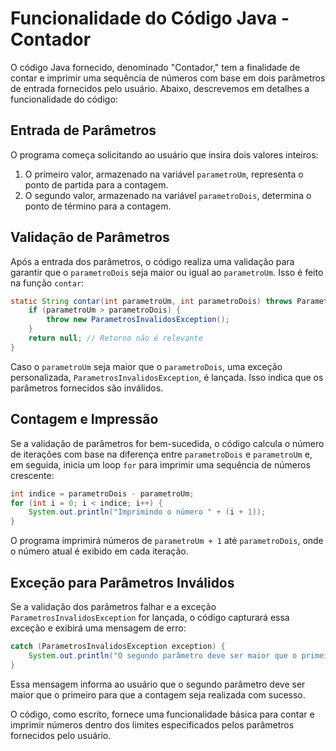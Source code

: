 # Funcionalidade do Código Java - Contador

O código Java fornecido, denominado "Contador," tem a finalidade de contar e imprimir uma sequência de números com base em dois parâmetros de entrada fornecidos pelo usuário. Abaixo, descrevemos em detalhes a funcionalidade do código:

## Entrada de Parâmetros

O programa começa solicitando ao usuário que insira dois valores inteiros:

1. O primeiro valor, armazenado na variável `parametroUm`, representa o ponto de partida para a contagem.
2. O segundo valor, armazenado na variável `parametroDois`, determina o ponto de término para a contagem.

## Validação de Parâmetros

Após a entrada dos parâmetros, o código realiza uma validação para garantir que o `parametroDois` seja maior ou igual ao `parametroUm`. Isso é feito na função `contar`:

```java
static String contar(int parametroUm, int parametroDois) throws ParametrosInvalidosException {
    if (parametroUm > parametroDois) {
        throw new ParametrosInvalidosException();
    }
    return null; // Retorno não é relevante
}
```

Caso o `parametroUm` seja maior que o `parametroDois`, uma exceção personalizada, `ParametrosInvalidosException`, é lançada. Isso indica que os parâmetros fornecidos são inválidos.

## Contagem e Impressão

Se a validação de parâmetros for bem-sucedida, o código calcula o número de iterações com base na diferença entre `parametroDois` e `parametroUm` e, em seguida, inicia um loop `for` para imprimir uma sequência de números crescente:

```java
int indice = parametroDois - parametroUm;
for (int i = 0; i < indice; i++) {
    System.out.println("Imprimindo o número " + (i + 1));
}
```

O programa imprimirá números de `parametroUm + 1` até `parametroDois`, onde o número atual é exibido em cada iteração.

## Exceção para Parâmetros Inválidos

Se a validação dos parâmetros falhar e a exceção `ParametrosInvalidosException` for lançada, o código capturará essa exceção e exibirá uma mensagem de erro:

```java
catch (ParametrosInvalidosException exception) {
    System.out.println("O segundo parâmetro deve ser maior que o primeiro");
}
```

Essa mensagem informa ao usuário que o segundo parâmetro deve ser maior que o primeiro para que a contagem seja realizada com sucesso.

O código, como escrito, fornece uma funcionalidade básica para contar e imprimir números dentro dos limites especificados pelos parâmetros fornecidos pelo usuário.

